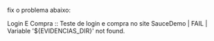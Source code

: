 fix o problema abaixo:

Login E Compra :: Teste de login e compra no site SauceDemo           | FAIL |
Variable '${EVIDENCIAS_DIR}' not found.